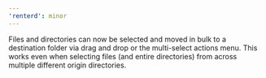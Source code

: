 ```yaml
---
'renterd': minor
---
```


Files and directories can now be selected and moved in bulk to a destination folder via drag and drop or the multi-select actions menu. This works even when selecting files (and entire directories) from across multiple different origin directories.
